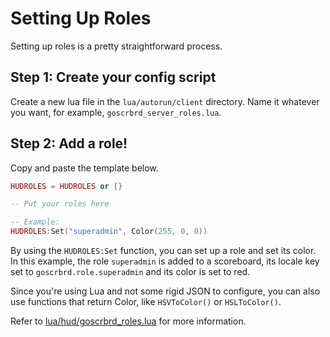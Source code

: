 # Setting Up Roles

Setting up roles is a pretty straightforward process.

## Step 1: Create your config script

Create a new lua file in the `lua/autorun/client` directory.
Name it whatever you want, for example, `goscrbrd_server_roles.lua`.

## Step 2: Add a role!

Copy and paste the template below.

```lua
HUDROLES = HUDROLES or {}

-- Put your roles here

-- Example:
HUDROLES:Set("superadmin", Color(255, 0, 0))
```

By using the `HUDROLES:Set` function, you can set up a role and set its color.
In this example, the role `superadmin` is added to a scoreboard,
its locale key set to `goscrbrd.role.superadmin` and its color is set to red.

Since you're using Lua and not some rigid JSON to configure,
you can also use functions that return Color, like `HSVToColor()`
or `HSLToColor()`.

Refer to [lua/hud/goscrbrd_roles.lua](lua/hud/goscrbrd_roles.lua)
for more information.
